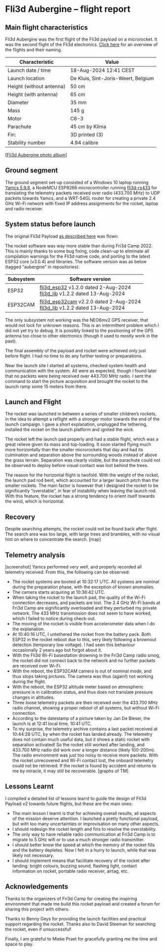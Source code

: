 # Fli3d Aubergine – flight report
## Main flight characteristics
Fli3d Aubergine was the first flight of the Fli3d payload on a microrocket.  It was the second flight of the Fli3d electronics. [Click here](https://github.com/jmwislez/fli3d/blob/master/README.md#flights) for an overview of the flights and their naming.

| Characteristic | Value |
| - | - |
| Launch date / time | 18-Aug-2024 12:41 CEST |
| Launch location | De Kluis, Sint-Joris-Weert, Belgium |
| Height (without antenna) | 50 cm |
| Height (with antenna) | 65 cm |
| Diameter | 35 mm |
| Mass | 145 g |
| Motor | C6-3 |
| Parachute | 45 cm by Klima |
| Fin: | 3D printed (3) |
| Stability number | 4.94 calibre |

[[Fli3d Aubergine photo album](https://photos.app.goo.gl/HriTFwFs2qNNNqe7A)]

## Ground segment
The ground segment set-up consisted of a Windows 10 laptop running [Yamcs 5.9.8](https://yamcs.org), a NodeMCU ESP8266 microcontroller running [fli3d-rx433](https://github.com/jmwislez/fli3d_rx433) for translating the telemetry packets received over radio (433.700 MHz) to UDP packets towards Yamcs, and a WRT-54GL router for creating a private 2.4 GHz Wi-Fi network with fixed IP address assignments for the rocket, laptop and radio receiver.

## System status before launch
The original Fli3d Payload [as described here](https://github.com/jmwislez/fli3d/blob/master/HARDWARE.md#fli3d-hardware) was flown.

The rocket software was way more stable than during Fri3d Camp 2022.  This is mainly thanks to some bug fixing, code clean-up to eliminate all compilation warnings for the Fli3d native code, and porting to the latest ESP32 core (v3.0.4) and libraries.  The software version was as below (tagged "aubergine" in repositories):

| Subsystem | Software version |
| - | - |
| ESP32 | [fli3d_esp32](https://github.com/jmwislez/fli3d_esp32/) v1.2.0 dated 2-Aug-2024 <br /> [fli3d_lib](https://github.com/jmwislez/fli3d_lib/) v1.2.2 dated 13-Aug-2024 |
| ESP32CAM | [fli3d_esp32cam](https://github.com/jmwislez/fli3d_esp32cam/) v2.2.0 dated 2-Aug-2024 <br /> [fli3d_lib](https://github.com/jmwislez/fli3d_lib/) v1.2.2 dated 13-Aug-2024 |

The only subsystem not working was the NEO6mv2 GPS receiver, that would not lock for unknown reasons.  This is an intermittent problem which I did not yet try to debug.  It is possibly linked to the positioning of the GPS antenna too close to other electronics (though it used to mostly work in the past).

The final assembly of the payload and rocket were achieved only just before flight. I had no time to do any further testing or preparations.  

Near the launch site I started all systems, checked system health and communication with the system.  All were as expected, though I found later that no packets were being received over 443.700 MHz radio. I sent the command to start the picture acquisition and brought the rocket to the launch ramp some 15 meters from there.

## Launch and Flight
The rocket was launched in between a series of smaller children’s rockets, in the idea to attempt a reflight with a stronger motor towards the end of the launch campaign.  I gave a short explanation, unplugged the tethering, installed the rocket on the launch platform and ignited the wick. 

The rocket left the launch pad properly and had a stable flight, which was a great relieve given its mass and top-loading.  It soon started flying much more horizontally than the smaller microrockets that day and had its culmination and separation above the surrounding woods instead of above the grass terrain. Separation was clearly visible, but the parachute could not be observed to deploy before visual contact was lost behind the trees.

The reason for the horizontal flight is twofold.  With the weight of the rocket, the launch pad rod bent, which accounted for a larger launch pitch than the smaller rockets.  The main factor is however that I designed the rocket to be significantly “overstable”, in fear of instability when leaving the launch rod.  With this feature, the rocket has a strong tendency to orient itself towards the wind, which is horizontal. 

## Recovery
Despite searching attempts, the rocket could not be found back after flight.  The search area was too large, with large trees and brambles, with no visual hint on where to concentrate the search.
[map]

## Telemetry analysis
[screenshot]
Yamcs performed very well, and properly recorded all telemetry received.  From this, the following can be observed:
*	The rocket systems are booted at 10:32:17 UTC. All systems are nominal during the preparation phase, with the exception of known anomalies.
*	The camera starts acquiring at 10:36:42 UTC.
*	When taking the rocket to the launch pad, the quality of the Wi-Fi connection decreases, and packets are lost.  The 2.4 GHz Wi-Fi bands at Fri3d Camp are significantly overloaded and they perturbed my private network.  The 433 MHz transmission does not seem to have worked, which I failed to notice during check-out.
*	The moving of the rocket is visible from accelerometer data when I do the explanation.  
*	At 10:40:16 UTC, I untethered the rocket from the battery pack.  Both ESP32 in the rocket reboot due to this, very likely following a brownout detection (temporary low voltage).  I had seen this behaviour occasionally 2 years ago but forgot about it.
*	With the Fli3d Wi-Fi basestation drowning in the Fri3d Camp radio smog, the rocket did not connect back to the network and no further packets are received over Wi-Fi.  
*	With the reboot, the ESP32CAM camera is out of nominal mode, and thus stops taking pictures.  The camera was thus (again!) not working during the flight.  
*	With the reboot, the ESP32 altitude meter based on atmospheric pressure is in calibration status, and thus does not translate pressure changes in altitudes.
*	Three loose telemetry packets are then received over the 433.700 MHz radio channel, showing a proper reboot of all systems, but without Wi-Fi connection.
*	According to the datestamp of a picture taken by Jan De Bleser, the launch is at 12:41 local time, 10:41 UTC.
*	To my surprise, the telemetry archive contains a last packet received at 10:44:28 UTC, by when the rocket has landed already.  The telemetry does not contain much useful data, but it shows a static rocket with separation activated!  So the rocket still worked after landing, and 433.700 MHz radio did work over a longer distance (likely 100-200m).  The radio environment was just too noisy to receive more packets.
With the rocket unrecovered and Wi-Fi contact lost, the onboard telemetry could not be retrieved.  If the rocket is found by accident and returns to me by miracle, it may still be recoverable.
[graphs of TM]

## Lessons Learnt
I compiled a detailed list of lessons learnt to guide the design of Fli3d Payload v2 towards future flights, but these are the main ones:
* The main lesson I learnt is that for achieving overall results, all aspects of the mission deserve attention.  I launched a pretty functional payload, but with too many uncertainties or improvisation on many other aspects.
* I should redesign the rocket length and fins to resolve the overstability.
* The only way to have reliable radio communication at Fri3d Camp is to migrate to 5 GHz wifi or to use a much stronger radio transmitter.
* I should better know the speed at which the memory of the rocket fills and the battery depletes.  Now I felt in a hurry to launch, while that was likely not necessary.
* I should implement means that facilitate recovery of the rocket after landing: bright colours, buzzing sound, flashing light, contact information on rocket, portable radio receiver, airtag, etc.

## Acknowledgements
Thanks to the organizers of Fri3d Camp for creating the inspiring environment that made me build this rocket payload and created a forum for sharing this project with others.

Thanks to Benny Geys for providing the launch facilities and practical support regarding the rocket.  Thanks also to David Steeman for searching the rocket, even if unsuccessful!  

Finally, I am grateful to Mieke Praet for gracefully granting me the time and space to play.
